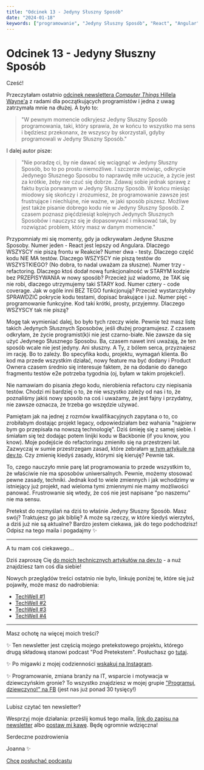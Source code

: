 ```yaml
---
title: "Odcinek 13 - Jedyny Słuszny Sposób"
date: "2024-01-18"
keywords: ["programowanie", "Jedyny Słuszny Sposób", "React", "Angular", "testy", "refactoring", "code coverage", "programowanie funkcyjne", "legacy code", "Backbone"]
---
```


# Odcinek 13 - Jedyny Słuszny Sposób

Cześć!

Przeczytałam ostatnio [odcinek newslettera *Computer Things* Hillela Wayne'a](https://buttondown.email/hillelwayne/archive/some-advice-for-new-programmers/) z radami dla początkujących programistów i jedna z uwag zatrzymała mnie na dłużej. A było to:

> "W pewnym momencie odkryjesz Jedyny Słuszny Sposób programowania, taki, który sprawia, że w końcu to wszystko ma sens i będziesz przekonanx, że wszyscy by skorzystali, gdyby programowali w Jedyny Słuszny Sposób."

I dalej autor pisze:

> "Nie poradzę ci, by nie dawać się wciągnąć w Jedyny Słuszny Sposób, bo to po prostu niemożliwe. I szczerze mówiąc, odkrycie Jedynego Słusznego Sposobu to naprawdę miłe uczucie, a życie jest za krótkie, żeby nie czuć się dobrze. Zdawaj sobie jednak sprawę z faktu bycia porwanym w Jedyny Słuszny Sposób. W końcu miesiąc miodowy się skończy i zrozumiesz, że programowanie zawsze jest frustrujące i niechlujne, nie ważne, w jaki sposób piszesz. Możliwe jest także pisanie dobrego kodu nie w Jedyny Słuszny Sposób. Z czasem poznasz pięćdziesiąt kolejnych Jedynych Słusznych Sposobów i nauczysz się je dopasowywać i miksować tak, by rozwiązać problem, który masz w danym momencie."

Przypomniały mi się momenty, gdy ja odkrywałam Jedyne Słuszne Sposoby. Numer jeden - React jest lepszy od Angulara. Dlaczego WSZYSCY nie piszą frontu w Reakcie? Numer dwa - testy. Dlaczego część kodu NIE MA testów. Dlaczego WSZYSCY nie piszą testów do WSZYSTKIEGO? (No dobra, to nadal uważam za słuszne). Numer trzy - refactoring. Dlaczego ktoś dodał nową funkcjonalność w STARYM kodzie bez PRZEPISYWANIA w nowy sposób? Przecież już wiadomo, że TAK się nie robi, dlaczego utrzymujemy taki STARY kod. Numer cztery - code coverage. Jak w ogóle inni BEZ TEGO funkcjonują? Przecież wystarczyłoby SPRAWDZIĆ pokrycie kodu testami, dopisać brakujące i już. Numer pięć - programowanie funkcyjne. Kod taki krótki, prosty, przyjemny. Dlaczego WSZYSCY tak nie piszą?

Mogę tak wymieniać dalej, bo było tych rzeczy wiele. Pewnie też masz listę takich Jedynych Słusznych Sposobów, jeśli dłużej programujesz. Z czasem odkryłam, że życie programist(k)i nie jest czarno-białe. Nie zawsze da się użyć Jedynego Słusznego Sposobu. Ba, czasem nawet inni uważają, że ten sposób wcale nie jest jedyny. Ani słuszny. A Ty, z bólem serca, przyznajesz im rację. Bo to zależy. Bo specyfika kodu, projektu, wymagań klienta. Bo kod ma przede wszystkim działać, nowy feature ma być dodany i Product Ownera czasem średnio się interesuje faktem, że na dodanie do danego fragmentu testów e2e potrzeba tygodnia (oj, byłam w takim projekcie!).

Nie namawiam do pisania złego kodu, nierobienia refactoru czy niepisania testów. Chodzi mi bardziej o to, że nie wszystko zależy od nas i to, że poznaliśmy jakiś nowy sposób na coś i uważamy, że jest fajny i przydatny, nie zawsze oznacza, że trzeba go wszędzie używać.

Pamiętam jak na jednej z rozmów kwalifikacyjnych zapytana o to, co zrobiłabym dostając projekt legacy, odpowiedziałam bez wahania "najpierw bym go przepisała na nowszą technologię". Dziś śmieję się z samej siebie. I śmiałam się też dodając potem linijki kodu w Backbonie (if you know, you know). Moje podejście do refactoringu zmieniło się na przestrzeni lat. Zazwyczaj w sumie przestrzegam zasad, które zebrałam [w tym artykule na dev.to](https://dev.to/joannaotmianowska/how-to-refactor-legacy-code-effectively-a-case-study-1ckj). Czy zmienię kiedyś zasady, którymi się kieruję? Pewnie tak.

To, czego nauczyło mnie parę lat programowania to przede wszystkim to, że właściwie nie ma sposobów uniwersalnych. Pewnie, możemy stosować pewne zasady, techniki. Jednak kod to wiele zmiennych i jak wchodzimy w istniejący już projekt, nad wieloma tymi zmiennymi nie mamy możliwości panować. Frustrowanie się wtedy, że coś nie jest napisane "po naszemu" nie ma sensu.

Pretekst do rozmyślań na dziś to właśnie Jedyny Słuszny Sposób. Masz swój? Traktujesz go jak biblię? A może są rzeczy, w które kiedyś wierzyłxś, a dziś już nie są aktualne? Bardzo jestem ciekawa, jak do tego podchodzisz! Odpisz na tego maila i pogadajmy ✨  

---

A tu mam coś ciekawego...

Dziś zaproszę Cię [do moich technicznych artykułów na dev.to](https://dev.to/joannaotmianowska) - a nuż znajdziesz tam coś dla siebie!

Nowych przeglądów treści ostatnio nie było, linkuję poniżej te, które się już pojawiły, może masz do nadrobienia:

  * [TechWell #1](https://industrious-boursin-3b3.notion.site/TechWell-1-5a3e259a4e2643f08038c6561db9c6e3)
  * [TechWell #2](https://industrious-boursin-3b3.notion.site/TechWell-2-9b62dfbf86d242c09b6b2e3ec28b9f5f)
  * [TechWell #3](https://industrious-boursin-3b3.notion.site/TechWell-3-2f4284b7c4514ba0b9ed68e95a8a1cb3)
  * [TechWell #4](https://industrious-boursin-3b3.notion.site/TechWell-4-8e05bd8f7d8e4c05a8d5804c6e5ad21d)

---

Masz ochotę na więcej moich treści?

✨ Ten newsletter jest częścią mojego pretekstowego projektu, którego drugą składową stanowi podcast "Pod Pretekstem". Posłuchasz go [tutaj](https://open.spotify.com/show/4kYCRYJ3yK5DQbP5tbfZby).

✨ Po migawki z mojej codzienności [wskakuj na Instagram](https://www.instagram.com/joanna.otmianowska/).

✨ Programowanie, zmiana branży na IT, wsparcie i motywacja w dziewczyńskim gronie? To wszystko znajdziesz w mojej grupie ["Programuj, dziewczyno!" na FB](https://www.facebook.com/groups/programujdziewczyno) (jest nas już ponad 30 tysięcy!)  

---

Lubisz czytać ten newsletter?

Wesprzyj moje działania: prześlij komuś tego maila, [link do zapisu na newsletter](https://www.subscribepage.com/joannaotmianowska) albo [postaw mi kawę](https://buycoffee.to/joannaotmianowska). Będę ogromnie wdzięczna!  

Serdeczne pozdrowienia

Joanna ✨  

[Chcę posłuchać podcastu](https://open.spotify.com/show/4kYCRYJ3yK5DQbP5tbfZby)  
